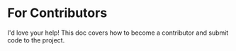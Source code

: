 # For Contributors

I'd love your help! This doc covers how to become a contributor and submit code to the project.


